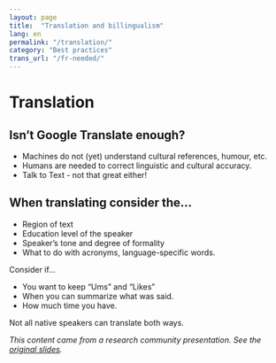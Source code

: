 ```yaml
---
layout: page
title:  "Translation and billingualism"
lang: en
permalink: "/translation/"
category: "Best practices"
trans_url: "/fr-needed/"
---
```


# Translation

## Isn’t Google Translate enough?
* Machines do not (yet) understand cultural references, humour, etc.
* Humans are needed to correct linguistic and cultural accuracy.
* Talk to Text - not that great either!

## When translating consider the... 
* Region of text
* Education level of the speaker
* Speaker’s tone and degree of formality
* What to do with acronyms, language-specific words.

Consider if...
* You want to keep “Ums” and “Likes”
* When you can summarize what was said.
* How much time you have.

Not all native speakers can translate both ways.


_This content came from a research community presentation. See the [original slides](https://docs.google.com/presentation/d/10XoTRnDP5sWgAsULBRdp63rxXLz9CIJx6RjmRqEpQ94/edit#slide=id.g4d42855657_0_9)._
